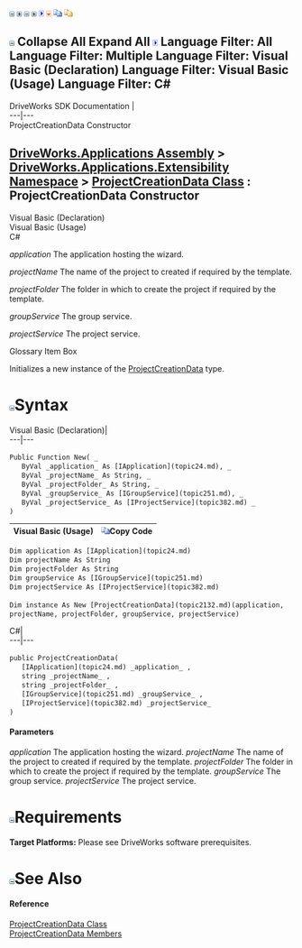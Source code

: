 ![](dotnetimages/collapse.gif) ![](dotnetimages/expand.gif) ![](dotnetimages/collapse.gif) ![](dotnetimages/expand.gif) ![](dotnetimages/drpdown.gif) ![](dotnetimages/drpdown_orange.gif) ![](dotnetimages/copycode.gif) ![](dotnetimages/copycodeHighlight.gif)

![](dotnetimages/collapse.gif) Collapse All Expand All ![](dotnetimages/drpdown.gif) Language Filter: All  Language Filter: Multiple  Language Filter: Visual Basic (Declaration) Language Filter: Visual Basic (Usage) Language Filter: C#  
---  
DriveWorks SDK Documentation  |   
---|---  
ProjectCreationData Constructor   
  
[DriveWorks.Applications Assembly](topic13.md) > [DriveWorks.Applications.Extensibility Namespace](topic1995.md) > [ProjectCreationData Class](topic2132.md) : ProjectCreationData Constructor  
---  
  
Visual Basic (Declaration)    
Visual Basic (Usage)    
C# 

_application_
    The application hosting the wizard.

_projectName_
    The name of the project to created if required by the template.

_projectFolder_
    The folder in which to create the project if required by the template.

_groupService_
    The group service.

_projectService_
    The project service.

Glossary Item Box

Initializes a new instance of the [ProjectCreationData](topic2132.md) type. 

# ![](dotnetimages/collapse.gif)Syntax

Visual Basic (Declaration)|   
---|---  
      
    
    Public Function New( _
       ByVal _application_ As [IApplication](topic24.md), _
       ByVal _projectName_ As String, _
       ByVal _projectFolder_ As String, _
       ByVal _groupService_ As [IGroupService](topic251.md), _
       ByVal _projectService_ As [IProjectService](topic382.md) _
    )  
  
Visual Basic (Usage)| ![](dotnetimages/copycode.gif)Copy Code  
---|---  
      
    
    Dim application As [IApplication](topic24.md)
    Dim projectName As String
    Dim projectFolder As String
    Dim groupService As [IGroupService](topic251.md)
    Dim projectService As [IProjectService](topic382.md)
     
    Dim instance As New [ProjectCreationData](topic2132.md)(application, projectName, projectFolder, groupService, projectService)  
  
C#|   
---|---  
      
    
    public ProjectCreationData( 
       [IApplication](topic24.md) _application_ ,
       string _projectName_ ,
       string _projectFolder_ ,
       [IGroupService](topic251.md) _groupService_ ,
       [IProjectService](topic382.md) _projectService_
    )  
  
#### Parameters

 _application_
    The application hosting the wizard.
_projectName_
    The name of the project to created if required by the template.
_projectFolder_
    The folder in which to create the project if required by the template.
_groupService_
    The group service.
_projectService_
    The project service.

# ![](dotnetimages/collapse.gif)Requirements

**Target Platforms:** Please see DriveWorks software prerequisites.

# ![](dotnetimages/collapse.gif)See Also

#### Reference

[ProjectCreationData Class](topic2132.md)   
[ProjectCreationData Members](topic2133.md)


